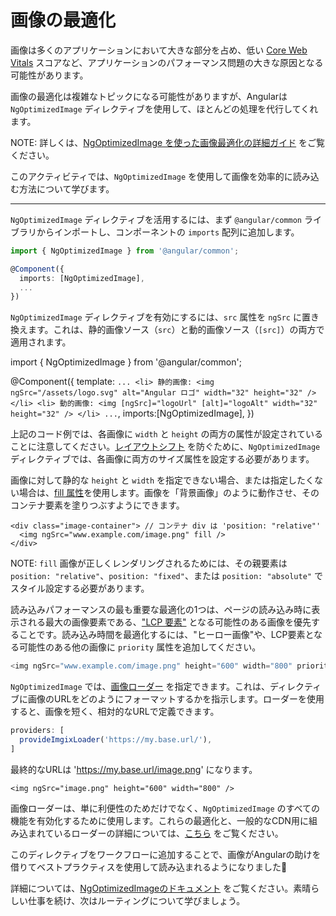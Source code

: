 # 画像の最適化

画像は多くのアプリケーションにおいて大きな部分を占め、低い [Core Web Vitals](https://web.dev/explore/learn-core-web-vitals) スコアなど、アプリケーションのパフォーマンス問題の大きな原因となる可能性があります。

画像の最適化は複雑なトピックになる可能性がありますが、Angularは `NgOptimizedImage` ディレクティブを使用して、ほとんどの処理を代行してくれます。

NOTE: 詳しくは、[NgOptimizedImage を使った画像最適化の詳細ガイド](/guide/image-optimization) をご覧ください。

このアクティビティでは、`NgOptimizedImage` を使用して画像を効率的に読み込む方法について学びます。

<hr>

<docs-workflow>

<docs-step title="NgOptimizedImage ディレクティブのインポート">

`NgOptimizedImage` ディレクティブを活用するには、まず `@angular/common` ライブラリからインポートし、コンポーネントの `imports` 配列に追加します。

```ts
import { NgOptimizedImage } from '@angular/common';

@Component({
  imports: [NgOptimizedImage],
  ...
})
```

</docs-step>

<docs-step title="src 属性を ngSrc に更新">

`NgOptimizedImage` ディレクティブを有効にするには、`src` 属性を `ngSrc` に置き換えます。これは、静的画像ソース（`src`）と動的画像ソース（`[src]`）の両方で適用されます。

<docs-code language="angular-ts" highlight="[[9], [13]]">
import { NgOptimizedImage } from '@angular/common';

@Component({
  template: `
    ...
    <li>
      静的画像:
      <img ngSrc="/assets/logo.svg" alt="Angular ロゴ" width="32" height="32" />
    </li>
    <li>
      動的画像:
      <img [ngSrc]="logoUrl" [alt]="logoAlt" width="32" height="32" />
    </li>
    ...
  `,
  imports:[NgOptimizedImage],
})
</docs-code>

</docs-step>

<docs-step title="width と height 属性を追加">

上記のコード例では、各画像に `width` と `height` の両方の属性が設定されていることに注意してください。[レイアウトシフト](https://web.dev/articles/cls) を防ぐために、`NgOptimizedImage` ディレクティブでは、各画像に両方のサイズ属性を設定する必要があります。

画像に対して静的な `height` と `width` を指定できない場合、または指定したくない場合は、[fill 属性](https://web.dev/articles/cls)を使用します。画像を「背景画像」のように動作させ、そのコンテナ要素を塗りつぶすようにできます。

```angular-html
<div class="image-container"> // コンテナ div は 'position: "relative"'
  <img ngSrc="www.example.com/image.png" fill />
</div>
```

NOTE: `fill` 画像が正しくレンダリングされるためには、その親要素は `position: "relative"`、`position: "fixed"`、または `position: "absolute"` でスタイル設定する必要があります。

</docs-step>

<docs-step title="重要な画像を優先">

読み込みパフォーマンスの最も重要な最適化の1つは、ページの読み込み時に表示される最大の画像要素である、["LCP 要素"](https://web.dev/articles/optimize-lcp) となる可能性のある画像を優先することです。読み込み時間を最適化するには、"ヒーロー画像"や、LCP要素となる可能性のある他の画像に `priority` 属性を追加してください。

```ts
<img ngSrc="www.example.com/image.png" height="600" width="800" priority />
```

</docs-step>

<docs-step title="オプション：画像ローダーを使用する">

`NgOptimizedImage` では、[画像ローダー](guide/image-optimization#configuring-an-image-loader-for-ngoptimizedimage) を指定できます。これは、ディレクティブに画像のURLをどのようにフォーマットするかを指示します。ローダーを使用すると、画像を短く、相対的なURLで定義できます。

```ts
providers: [
  provideImgixLoader('https://my.base.url/'),
]
```

最終的なURLは 'https://my.base.url/image.png' になります。

```angular-html
<img ngSrc="image.png" height="600" width="800" />
```

画像ローダーは、単に利便性のためだけでなく、`NgOptimizedImage` のすべての機能を有効化するために使用します。これらの最適化と、一般的なCDN用に組み込まれているローダーの詳細については、[こちら](guide/image-optimization#configuring-an-image-loader-for-ngoptimizedimage) をご覧ください。

</docs-step>

</docs-workflow>

このディレクティブをワークフローに追加することで、画像がAngularの助けを借りてベストプラクティスを使用して読み込まれるようになりました🎉

詳細については、[NgOptimizedImageのドキュメント](guide/image-optimization) をご覧ください。素晴らしい仕事を続け、次はルーティングについて学びましょう。
